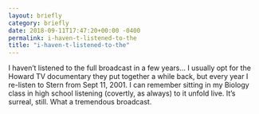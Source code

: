 ```yaml
---
layout: briefly
category: briefly
date: 2018-09-11T17:47:20+00:00 -0400
permalink: i-haven-t-listened-to-the
title: "i-haven-t-listened-to-the"
---
```


I haven’t listened to the full broadcast in a few years... I usually opt for the Howard TV documentary they put together a while back, but every year I re-listen to Stern from Sept 11, 2001. I can remember sitting in my Biology class in high school listening (covertly, as always) to it unfold live. It’s surreal, still. What a tremendous broadcast.